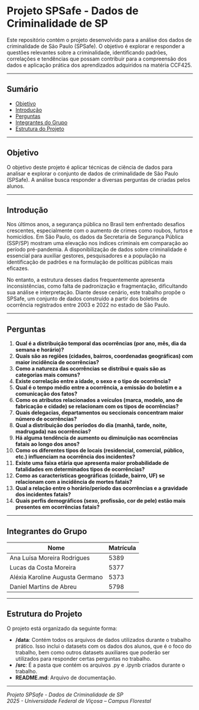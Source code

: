# Projeto SPSafe - Dados de Criminalidade de SP

Este repositório contém o projeto desenvolvido para a análise dos dados de criminalidade de São Paulo (SPSafe). O objetivo é explorar e responder a questões relevantes sobre a criminalidade, identificando padrões, correlações e tendências que possam contribuir para a compreensão dos dados e aplicação prática dos aprendizados adquiridos na matéria CCF425.

---

## Sumário

- [Objetivo](#objetivo)
- [Introdução](#introdução)
- [Perguntas](#perguntas)
- [Integrantes do Grupo](#integrantes-do-grupo)
- [Estrutura do Projeto](#estrutura-do-projeto)

---

## Objetivo

O objetivo deste projeto é aplicar técnicas de ciência de dados para analisar e explorar o conjunto de dados de criminalidade de São Paulo (SPSafe). A análise busca responder a diversas perguntas de criadas pelos alunos.

---

## Introdução

Nos últimos anos, a segurança pública no Brasil tem enfrentado desafios crescentes, especialmente com o aumento de crimes como roubos, furtos e homicídios. Em São Paulo, os dados da Secretaria de Segurança Pública (SSP/SP) mostram uma elevação nos índices criminais em comparação ao período pré-pandemia. A disponibilização de dados sobre criminalidade é essencial para auxiliar gestores, pesquisadores e a população na identificação de padrões e na formulação de políticas públicas mais eficazes.

No entanto, a estrutura desses dados frequentemente apresenta inconsistências, como falta de padronização e fragmentação, dificultando sua análise e interpretação. Diante desse cenário, este trabalho propõe o SPSafe, um conjunto de dados construído a partir dos boletins de ocorrência registrados entre 2003 e 2022 no estado de São Paulo.

---

## Perguntas

1. **Qual é a distribuição temporal das ocorrências (por ano, mês, dia da semana e horário)?**
2. **Quais são as regiões (cidades, bairros, coordenadas geográficas) com maior incidência de ocorrências?**
3. **Como a natureza das ocorrências se distribui e quais são as categorias mais comuns?**
4. **Existe correlação entre a idade, o sexo e o tipo de ocorrência?**
5. **Qual é o tempo médio entre a ocorrência, a emissão do boletim e a comunicação dos fatos?**
6. **Como os atributos relacionados a veículos (marca, modelo, ano de fabricação e cidade) se relacionam com os tipos de ocorrências?**
7. **Quais delegacias, departamentos ou seccionais concentram maior número de ocorrências?**
8. **Qual a distribuição dos períodos do dia (manhã, tarde, noite, madrugada) nas ocorrências?**
9. **Há alguma tendência de aumento ou diminuição nas ocorrências fatais ao longo dos anos?**
10. **Como os diferentes tipos de locais (residencial, comercial, público, etc.) influenciam na ocorrência dos incidentes?**
11. **Existe uma faixa etária que apresenta maior probabilidade de fatalidades em determinados tipos de ocorrências?**
12. **Como as características geográficas (cidade, bairro, UF) se relacionam com a incidência de mortes fatais?**
13. **Qual a relação entre o horário/período das ocorrências e a gravidade dos incidentes fatais?**
14. **Quais perfis demográficos (sexo, profissão, cor de pele) estão mais presentes em ocorrências fatais?**

---

## Integrantes do Grupo

| Nome                             | Matrícula |
| -------------------------------- | --------- |
| Ana Luísa Moreira Rodrigues      | 5389      |
| Lucas da Costa Moreira           | 5377      |
| Aléxia Karoline Augusta Germano  | 5373      |
| Daniel Martins de Abreu          | 5798      |

---

## Estrutura do Projeto

O projeto está organizado da seguinte forma:

- **/data**: Contém todos os arquivos de dados utilizados durante o trabalho prático. Isso inclui o datasets com os dados dos alunos, que é o foco do trabalho, bem como outros datasets auxiliares que poderão ser utilizados para responder certas perguntas no trabalho.
- **/src**:  É a pasta que contém os arquivos .py e .ipynb criados durante o trabalho.
- **README.md**: Arquivo de documentação.

---

*Projeto SPSafe - Dados de Criminalidade de SP*  
*2025 - Universidade Federal de Viçosa – Campus Florestal*
